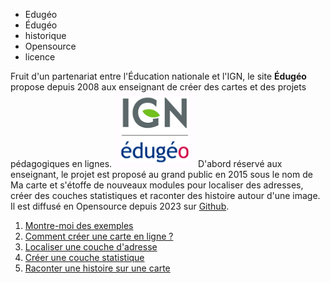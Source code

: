 - Edugéo
- Édugéo
- historique
- Opensource
- licence

Fruit d'un partenariat entre l'Éducation nationale et l'IGN, le site **Édugéo** propose depuis 2008 aux enseignant de créer des cartes et des projets pédagogiques en lignes.
![](../../img/edugeo.png)
D'abord réservé aux enseignant, le projet est proposé au grand public en 2015 sous le nom de Ma carte et s'étoffe de nouveaux modules pour localiser des adresses, créer des couches statistiques et raconter des histoire autour d'une image.
Il est diffusé en Opensource depuis 2023 sur [Github](https://github.com/IGNF-Ma-carte).

1. [Montre-moi des exemples](./exemples.md)
2. [Comment créer une carte en ligne ?](../mceditor/créer_une_carte.md)
3. [Localiser une couche d'adresse](../mcadresse/1_géocodage_localiser_des_adresses.md)
4. [Créer une couche statistique](../mcstat/créer_une_statistique.md)
5. [Raconter une histoire sur une carte](../mcstory/raconter_une_histoire.md)

